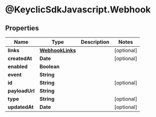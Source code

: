 # @KeyclicSdkJavascript.Webhook

## Properties
Name | Type | Description | Notes
------------ | ------------- | ------------- | -------------
**links** | [**WebhookLinks**](WebhookLinks.md) |  | [optional] 
**createdAt** | **Date** |  | [optional] 
**enabled** | **Boolean** |  | 
**event** | **String** |  | 
**id** | **String** |  | [optional] 
**payloadUrl** | **String** |  | 
**type** | **String** |  | [optional] 
**updatedAt** | **Date** |  | [optional] 


